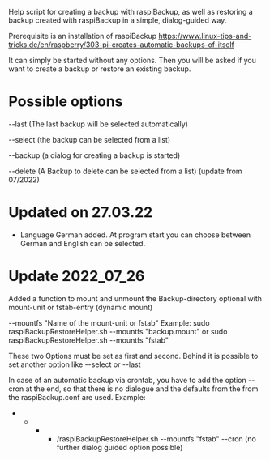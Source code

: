 Help script for creating a backup with raspiBackup, as well as restoring a backup created with raspiBackup in a simple, dialog-guided way.

Prerequisite is an installation of raspiBackup
https://www.linux-tips-and-tricks.de/en/raspberry/303-pi-creates-automatic-backups-of-itself

It can simply be started without any options.
Then you will be asked if you want to create a backup or restore an existing backup. 

# Possible options

 --last (The last backup will be selected automatically)
 
 --select (the backup can be selected from a list)
 
 --backup (a dialog for creating a backup is started)
 
 --delete (A Backup to delete can be selected from a list)    (update from 07/2022)

# Updated on 27.03.22
- Language German added.
  At program start you can choose between 
  German and English can be selected.

 
# Update 2022_07_26
 Added a function to mount and unmount the Backup-directory optional with mount-unit or fstab-entry (dynamic mount)
 
 --mountfs "Name of the mount-unit or fstab"
Example:
sudo raspiBackupRestoreHelper.sh --mountfs "backup.mount"
or 
sudo raspiBackupRestoreHelper.sh --mountfs "fstab"

These two Options must be set as first and second. Behind it is possible to set another option like --select or --last


 In case of an automatic backup via crontab, you have to add the option
--cron at the end, so that there is no dialogue and the defaults from the 
from the raspiBackup.conf are used. 
Example:
* * * * /raspiBackupRestoreHelper.sh --mountfs "fstab" --cron   (no further dialog guided option possible)


  
